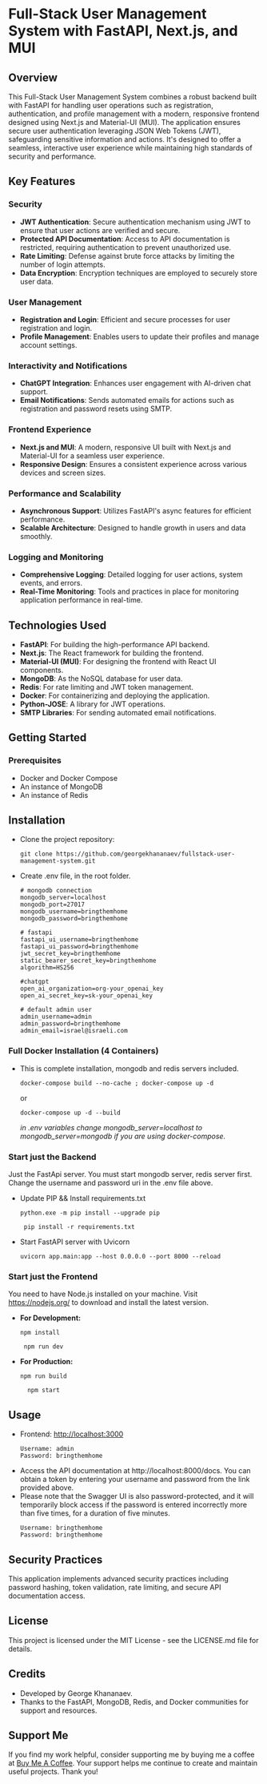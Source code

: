 # Full-Stack User Management System with FastAPI, Next.js, and MUI

## Overview

This Full-Stack User Management System combines a robust backend built with FastAPI for handling user operations such as registration, authentication, and profile management with a modern, responsive frontend designed using Next.js and Material-UI (MUI). The application ensures secure user authentication leveraging JSON Web Tokens (JWT), safeguarding sensitive information and actions. It's designed to offer a seamless, interactive user experience while maintaining high standards of security and performance.

## Key Features

### Security
- **JWT Authentication**: Secure authentication mechanism using JWT to ensure that user actions are verified and secure.
- **Protected API Documentation**: Access to API documentation is restricted, requiring authentication to prevent unauthorized use.
- **Rate Limiting**: Defense against brute force attacks by limiting the number of login attempts.
- **Data Encryption**: Encryption techniques are employed to securely store user data.

### User Management
- **Registration and Login**: Efficient and secure processes for user registration and login.
- **Profile Management**: Enables users to update their profiles and manage account settings.

### Interactivity and Notifications
- **ChatGPT Integration**: Enhances user engagement with AI-driven chat support.
- **Email Notifications**: Sends automated emails for actions such as registration and password resets using SMTP.

### Frontend Experience
- **Next.js and MUI**: A modern, responsive UI built with Next.js and Material-UI for a seamless user experience.
- **Responsive Design**: Ensures a consistent experience across various devices and screen sizes.

### Performance and Scalability
- **Asynchronous Support**: Utilizes FastAPI's async features for efficient performance.
- **Scalable Architecture**: Designed to handle growth in users and data smoothly.

### Logging and Monitoring
- **Comprehensive Logging**: Detailed logging for user actions, system events, and errors.
- **Real-Time Monitoring**: Tools and practices in place for monitoring application performance in real-time.

## Technologies Used

- **FastAPI**: For building the high-performance API backend.
- **Next.js**: The React framework for building the frontend.
- **Material-UI (MUI)**: For designing the frontend with React UI components.
- **MongoDB**: As the NoSQL database for user data.
- **Redis**: For rate limiting and JWT token management.
- **Docker**: For containerizing and deploying the application.
- **Python-JOSE**: A library for JWT operations.
- **SMTP Libraries**: For sending automated email notifications.

## Getting Started

### Prerequisites

- Docker and Docker Compose
- An instance of MongoDB
- An instance of Redis


## Installation
* Clone the project repository:
   ```shell
   git clone https://github.com/georgekhananaev/fullstack-user-management-system.git
   ```

* Create .env file, in the root folder.
  ```text
  # mongodb connection
  mongodb_server=localhost
  mongodb_port=27017
  mongodb_username=bringthemhome
  mongodb_password=bringthemhome
  
  # fastapi
  fastapi_ui_username=bringthemhome
  fastapi_ui_password=bringthemhome
  jwt_secret_key=bringthemhome
  static_bearer_secret_key=bringthemhome
  algorithm=HS256
  
  #chatgpt
  open_ai_organization=org-your_openai_key
  open_ai_secret_key=sk-your_openai_key
  
  # default admin user
  admin_username=admin
  admin_password=bringthemhome
  admin_email=israel@israeli.com
  ```


### Full Docker Installation (4 Containers)
* This is complete installation, mongodb and redis servers included.
    ```shell
    docker-compose build --no-cache ; docker-compose up -d
    ``` 
  or
    ```shell
    docker-compose up -d --build
    ```
  *in .env variables change mongodb_server=localhost to mongodb_server=mongodb if you are using docker-compose.* 

### Start just the Backend
Just the FastApi server. You must start mongodb server, redis server first. Change the username and password uri in the .env file above.

* Update PIP && Install requirements.txt
    ```shell
    python.exe -m pip install --upgrade pip
    ```
    ```shell
     pip install -r requirements.txt
    ```

* Start FastAPI server with Uvicorn

    ```shell
    uvicorn app.main:app --host 0.0.0.0 --port 8000 --reload
    ```

### Start just the Frontend
You need to have Node.js installed on your machine.
Visit https://nodejs.org/ to download and install the latest version.

* <b>For Development:</b>

    ```shell
    npm install
    ```
    ```shell
     npm run dev
    ```

* <b>For Production:</b>
    ```shell
    npm run build
    ```
  ```shell
    npm start
    ```


## Usage

- Frontend: [http://localhost:3000](http://localhost:3000)
  ```swagger codegen
  Username: admin
  Password: bringthemhome
  ```
* Access the API documentation at http://localhost:8000/docs. You can obtain a token by entering your username and password from the link provided above. 
* Please note that the Swagger UI is also password-protected, and it will temporarily block access if the password is entered incorrectly more than five times, for a duration of five minutes.
  ```swagger codegen
  Username: bringthemhome
  Password: bringthemhome
  ```


## Security Practices
This application implements advanced security practices including password hashing, token validation, rate limiting, and secure API documentation access.

## License
This project is licensed under the MIT License - see the LICENSE.md file for details.

## Credits
- Developed by George Khananaev.
- Thanks to the FastAPI, MongoDB, Redis, and Docker communities for support and resources.

## Support Me
If you find my work helpful, consider supporting me by buying me a coffee at [Buy Me A Coffee](https://www.buymeacoffee.com/georgekhananaev). Your support helps me continue to create and maintain useful projects. Thank you!
